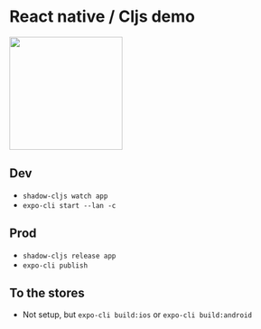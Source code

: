 # React native / Cljs demo

<img src="https://raw.githubusercontent.com/riverford/clojure-exchange-demo-2019/master/assets/icon.png" width=200/>

## Dev
* `shadow-cljs watch app`
* `expo-cli start --lan -c`

## Prod
* `shadow-cljs release app`
* `expo-cli publish`

## To the stores
* Not setup, but `expo-cli build:ios` or `expo-cli build:android`
